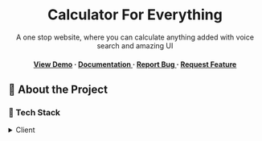 <div align='center'>

<h1>Calculator For Everything</h1>
<p>A one stop website, where you can calculate anything added with voice search and amazing UI</p>

<h4> <a href=https://mizaan-hub.github.io/Diverse-Calc/>View Demo</a> <span> · </span> <a href="https://github.com/Mizaan-hub/Diverse-Calc/blob/master/README.md"> Documentation </a> <span> · </span> <a href="https://github.com/Mizaan-hub/Diverse-Calc/issues"> Report Bug </a> <span> · </span> <a href="https://github.com/Mizaan-hub/Diverse-Calc/issues"> Request Feature </a> </h4>


</div>



## :star2: About the Project
### :space_invader: Tech Stack
<details> <summary>Client</summary> <ul>
<li><a href="">HTML</a></li>
<li><a href="">CSS</a></li>
<li><a href="">JavaScript</a></li>
</ul> </details>
